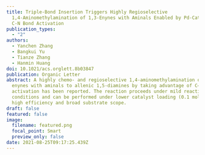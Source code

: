 ```yaml
---
title: Triple-Bond Insertion Triggers Highly Regioselective
  1,4-Aminomethylamination of 1,3-Enynes with Aminals Enabled by Pd-Catalyzed
  C-N Bond Activation
publication_types:
  - "2"
authors:
  - Yanchen Zhang
  - Bangkui Yu
  - Tianze Zhang
  - Hanmin Huang
doi: 10.1021/acs.orglett.8b03847
publication: Organic Letter
abstract: A highly chemo- and regioselective 1,4-aminomethylamination of simple
  enynes with aminals to allenic 1,5-diamines by taking advantage of C–N bond
  activation has been reported. The reaction proceeds under mild reaction
  conditions and can be performed under lower catalyst loading (0.1 mol %) with
  high efficiency and broad substrate scope.
draft: false
featured: false
image:
  filename: featured.png
  focal_point: Smart
  preview_only: false
date: 2021-08-25T09:17:25.439Z
---
```


